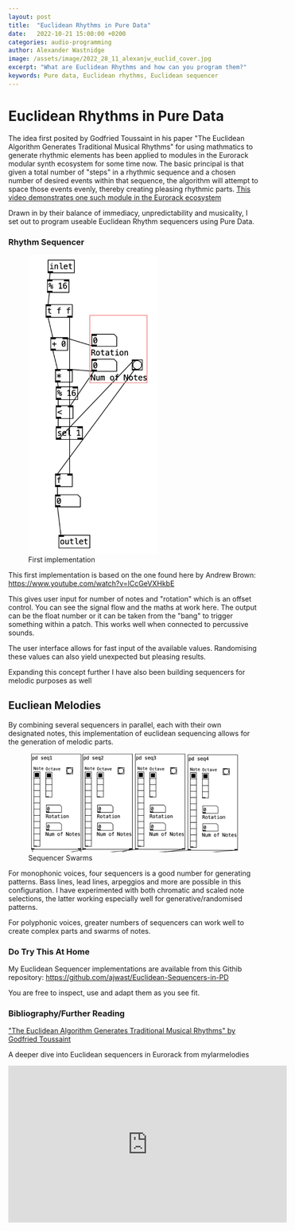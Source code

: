 ```yaml
---
layout: post
title:  "Euclidean Rhythms in Pure Data"
date:   2022-10-21 15:00:00 +0200
categories: audio-programming
author: Alexander Wastnidge
image: /assets/image/2022_28_11_alexanjw_euclid_cover.jpg
excerpt: "What are Euclidean Rhythms and how can you program them?"
keywords: Pure data, Euclidean rhythms, Euclidean sequencer
---
```



# Euclidean Rhythms in Pure Data

The idea first posited by Godfried Toussaint in his paper "The Euclidean Algorithm Generates Traditional Musical Rhythms" for using mathmatics to generate rhythmic elements has been applied to modules in the Eurorack modular synth ecosystem for some time now.  The basic principal is that given a total number of "steps" in a rhythmic sequence and a chosen number of desired events within that sequence, the algorithm will attempt to space those events evenly, thereby creating pleasing rhythmic parts.  [This video demonstrates one such module in the Eurorack ecosystem](https://youtu.be/dyyUOOX5P0Q)

Drawn in by their balance of immediacy, unpredictability and musicality, I set out to program useable Euclidean Rhythm sequencers using Pure Data.

### Rhythm Sequencer

<figure style="float: none">
   <img
      src="/assets/image/2022_11_28_alexanjw_euclidean_seq.jpg"
      style="max-height:600px; width:auto;" />
   <figcaption>First implementation</figcaption>
</figure>

This first implementation is based on the one found here by Andrew Brown: https://www.youtube.com/watch?v=lCcGeVXHkbE

This gives user input for number of notes and "rotation" which is an offset control.  You can see the signal flow and the maths at work here.  The output can be the float number or it can be taken from the "bang" to trigger something within a patch.  This works well when connected to percussive sounds.

The user interface allows for fast input of the available values.  Randomising these values can also yield unexpected but pleasing results.

Expanding this concept further I have also been building sequencers for melodic purposes as well

## Eucliean Melodies

By combining several sequencers in parallel, each with their own designated notes, this implementation of euclidean sequencing allows for the generation of melodic parts.

<figure style="float: none">
   <img
      src="/assets/image/2022_11_28_alexanjw_mel_seq.png"
      style="max-height:600px; width:auto;" />
   <figcaption>Sequencer Swarms</figcaption>
</figure>

For monophonic voices, four sequencers is a good number for generating patterns.  Bass lines, lead lines, arpeggios and more are possible in this configuration.  I have experimented with both chromatic and scaled note selections, the latter working especially well for generative/randomised patterns.

For polyphonic voices, greater numbers of sequencers can work well to create complex parts and swarms of notes.

### Do Try This At Home

My Euclidean Sequencer implementations are available from this Githib repository: https://github.com/ajwast/Euclidean-Sequencers-in-PD

You are free to inspect, use and adapt them as you see fit.


### Bibliography/Further Reading

["The Euclidean Algorithm Generates Traditional Musical Rhythms" by Godfried Toussaint](http://cgm.cs.mcgill.ca/~godfried/publications/banff.pdf)


A deeper dive into Euclidean sequencers in Eurorack from mylarmelodies

<iframe width="560" height="315" src="https://www.youtube.com/embed/EMhbDbMcLBY?start=470" title="YouTube video player" frameborder="0" allow="accelerometer; autoplay; clipboard-write; encrypted-media; gyroscope; picture-in-picture" allowfullscreen></iframe>



